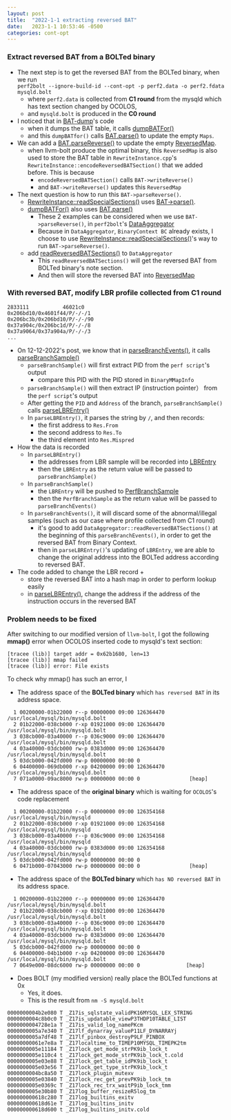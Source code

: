 ```yaml
---
layout: post
title:  "2022-1-1 extracting reversed BAT"
date:   2023-1-1 10:53:46 -0500
categories: cont-opt 
---
```


### Extract reversed BAT from a BOLTed binary
- The next step is to get the reversed BAT from the BOLTed binary, when we run  
`perf2bolt --ignore-build-id --cont-opt -p perf2.data -o perf2.fdata mysqld.bolt`
    + where `perf2.data` is collected from <strong>C1 round</strong> from the mysqld which has text section changed by OCOLOS, 
    + and `mysqld.bolt` is produced in the <strong>C0 round</strong>
- I noticed that in [BAT-dump](https://github.com/zyuxuan0115/llvm-project/blob/main/bolt/tools/bat-dump/bat-dump.cpp)'s code 
    + when it dumps the BAT table, it calls [dumpBATFor()](https://github.com/zyuxuan0115/llvm-project/blob/main/bolt/tools/bat-dump/bat-dump.cpp#L81)
    + and this `dumpBATfor()` calls [BAT.parse()](https://github.com/zyuxuan0115/llvm-project/blob/main/bolt/lib/Profile/BoltAddressTranslation.cpp#L240) to update the empty `Maps`.
- We can add a [BAT.parseReverse()]() to update the empty [ReversedMap]().
    + when llvm-bolt produce the optimal binary, this `ReversedMap` is also used to store the BAT table in `RewriteInstance.cpp`'s `RewriteInstance::encodeReversedBATSection()` that we added before. This is because
        * `encodeReversedBATSection()` calls `BAT->writeReverse()`
        * and `BAT->writeReverse()` updates this `ReversedMap`
- The next question is how to run this `BAT->parseReverse()`.
    + [RewriteInstance::readSpecialSections()](https://github.com/zyuxuan0115/llvm-project/blob/main/bolt/lib/Rewrite/RewriteInstance.cpp#L1593) uses [BAT->parse()](https://github.com/zyuxuan0115/llvm-project/blob/main/bolt/lib/Rewrite/RewriteInstance.cpp#L1642). 
    + [dumpBATFor()](https://github.com/zyuxuan0115/llvm-project/blob/main/bolt/tools/bat-dump/bat-dump.cpp#L81) also uses [BAT.parse()](https://github.com/zyuxuan0115/llvm-project/blob/main/bolt/tools/bat-dump/bat-dump.cpp#L112)
        * These 2 examples can be considered when we use `BAT->parseReverse()`, in `perf2bolt`'s [DataAggregator](https://github.com/zyuxuan0115/llvm-project/blob/main/bolt/lib/Profile/DataAggregator.cpp)
        * Because in `DataAggregator`, `BinaryContext BC` already exists, I choose to use [RewriteInstance::readSpecialSections()](https://github.com/zyuxuan0115/llvm-project/blob/main/bolt/lib/Rewrite/RewriteInstance.cpp#L1593)'s way to run `BAT->parseReverse()`.
    + add [readReversedBATSections()](https://github.com/zyuxuan0115/llvm-project/blob/main/bolt/lib/Profile/DataAggregator.cpp#L665) to `DataAggregator`
        * This `readReversedBATSections()` will get the reversed BAT from BOLTed binary's note section.
        * And then will store the reversed BAT into [ReversedMap](https://github.com/zyuxuan0115/llvm-project/blob/main/bolt/include/bolt/Profile/BoltAddressTranslation.h#L132)

### With <strong>reversed BAT</strong>, modify LBR profile collected from <strong>C1</strong> round
```
2833111           46021c0 
0x206bd10/0x4601f44/P/-/-/1  
0x206bc3b/0x206bd10/P/-/-/90  
0x37a904c/0x206bc1d/P/-/-/8  
0x37a9064/0x37a904a/P/-/-/3  
...
```

- On 12-12-2022's post, we know that in [parseBranchEvents()](https://github.com/zyuxuan0115/llvm-project/blob/main/bolt/lib/Profile/DataAggregator.cpp#L1425), it calls [parseBranchSample()](https://github.com/zyuxuan0115/llvm-project/blob/main/bolt/lib/Profile/DataAggregator.cpp#L1095)
    + `parseBranchSample()` will first extract PID from the `perf script`'s output
        * compare this PID with the PID stored in `BinaryMMapInfo`
    + `parseBranchSample()` will then extract IP (instruction pointer） from the `perf script`'s output       
    + After getting the `PID` and `Address` of the branch, `parseBranchSample()` calls [parseLBREntry()](https://github.com/zyuxuan0115/llvm-project/blob/main/bolt/lib/Profile/DataAggregator.cpp#L1012)
    + In `parseLBREntry()`, it parses the string by `/`, and then records:
        * the first address to `Res.From`
        * the second address to `Res.To`
        * the third element into `Res.Mispred`
- How the data is recorded
    + In `parseLBREntry()` 
        * the addresses from LBR sample will be recorded into [LBREntry](https://github.com/zyuxuan0115/llvm-project/blob/main/bolt/include/bolt/Profile/DataReader.h#L34)
        * then the `LBREntry` as the return value will be passed to `parseBranchSample()`
    + In `parseBranchSample()`
        * the `LBREntry` will be pushed to [PerfBranchSample](https://github.com/zyuxuan0115/llvm-project/blob/main/bolt/include/bolt/Profile/DataAggregator.h#L83)
        * then the `PerfBranchSample` as the return value will be passed to `parseBranchEvents()`
    + In `parseBranchEvents()`, it will discard some of the abnormal/illegal samples (such as our case where profile collected from C1 round)
        * it's good to add `DataAggregator::readReversedBATSections()` at the beginning of this `parseBranchEvents()`, in order to get the reversed BAT from Binary Context.
        * then in `parseLBREntry()`'s updating of `LBREntry`, we are able to change the original address into the BOLTed address according to reversed BAT.
- The code added to change the LBR record
    + 
    + store the reversed BAT into a hash map in order to perform lookup easily
    + in [parseLBREntry()](), change the address if the address of the instruction occurs in the reversed BAT

### Problem needs to be fixed
After switching to our modified version of `llvm-bolt`, I got the following <strong>mmap()</strong> error when OCOLOS inserted code to mysqld's text section:
```
[tracee (lib)] target addr = 0x62b1680, len=13
[tracee (lib)] mmap failed
[tracee (lib)] error: File exists
```

To check why mmap() has such an error, I  
- The address space of the <strong>BOLTed binary</strong> which `has reversed BAT` in its address space. 
```
  1 00200000-01b22000 r--p 00000000 09:00 126364470        /usr/local/mysql/bin/mysqld.bolt
  2 01b22000-038cb000 r-xp 01921000 09:00 126364470        /usr/local/mysql/bin/mysqld.bolt
  3 038cb000-03a40000 r--p 036c9000 09:00 126364470        /usr/local/mysql/bin/mysqld.bolt
  4 03a40000-03dcb000 rw-p 0383d000 09:00 126364470        /usr/local/mysql/bin/mysqld.bolt
  5 03dcb000-042fd000 rw-p 00000000 00:00 0
  6 04400000-069db000 r-xp 04200000 09:00 126364470        /usr/local/mysql/bin/mysqld.bolt
  7 071a0000-09ac8000 rw-p 00000000 00:00 0                [heap]
```
- The address space of the <strong>original binary</strong> which is waiting for `OCOLOS`'s code replacement
```
  1 00200000-01b22000 r--p 00000000 09:00 126354168        /usr/local/mysql/bin/mysqld
  2 01b22000-038cb000 r-xp 01921000 09:00 126354168        /usr/local/mysql/bin/mysqld
  3 038cb000-03a40000 r--p 036c9000 09:00 126354168        /usr/local/mysql/bin/mysqld
  4 03a40000-03dcb000 rw-p 0383d000 09:00 126354168        /usr/local/mysql/bin/mysqld
  5 03dcb000-042fd000 rw-p 00000000 00:00 0
  6 0471b000-07043000 rw-p 00000000 00:00 0                [heap]
```
- The address space of the <strong>BOLTed binary</strong> which `has NO reversed BAT` in its address space.
```
  1 00200000-01b22000 r--p 00000000 09:00 126364470       /usr/local/mysql/bin/mysqld.bolt
  2 01b22000-038cb000 r-xp 01921000 09:00 126364470       /usr/local/mysql/bin/mysqld.bolt
  3 038cb000-03a40000 r--p 036c9000 09:00 126364470       /usr/local/mysql/bin/mysqld.bolt
  4 03a40000-03dcb000 rw-p 0383d000 09:00 126364470       /usr/local/mysql/bin/mysqld.bolt
  5 03dcb000-042fd000 rw-p 00000000 00:00 0
  6 04400000-04b1b000 r-xp 04200000 09:00 126364470       /usr/local/mysql/bin/mysqld.bolt
  7 0649e000-08dc6000 rw-p 00000000 00:00 0               [heap]
```

- Does BOLT (my modified version) really place the BOLTed functions at 0x
    + Yes, it does.
    + This is the result from `nm -S mysqld.bolt`
```
0000000004b2e080 T _Z17is_sqlstate_validPK16MYSQL_LEX_STRING
0000000004c8b0c0 T _Z17is_updatable_viewP3THDP10TABLE_LIST
0000000004728e1a T _Z17is_valid_log_namePKcm
0000000005a7e340 T _Z17lf_dynarray_valueP11LF_DYNARRAYj
0000000005a7df48 T _Z17lf_pinbox_destroyP9LF_PINBOX
00000000061e7e8a T _Z17localtime_to_TIMEP10MYSQL_TIMEPK2tm
0000000005e11184 T _Z17lock_get_mode_strPK9ib_lock_t
0000000005e110c4 t _Z17lock_get_mode_strPK9ib_lock_t.cold
0000000005e03e88 T _Z17lock_get_table_idPK9ib_lock_t
0000000005e03e56 T _Z17lock_get_type_strPK9ib_lock_t
0000000004bc8a50 T _Z17lock_plugin_mutexv
0000000005e03840 T _Z17lock_rec_get_prevPK9ib_lock_tm
0000000005e0369c T _Z17lock_rec_trx_waitP9ib_lock_tmm
0000000005e30b80 T _Z17log_buffer_resizeR5log_tm
000000000618c280 T _Z17log_builtins_exitv
000000000618d61e T _Z17log_builtins_initv
000000000618d600 t _Z17log_builtins_initv.cold
```
    
